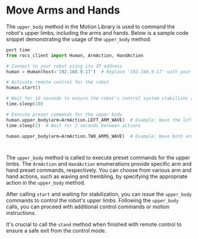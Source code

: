 # Move Arms and Hands

The `upper_body` method in the Motion Library is used to command the robot's upper limbs, including the arms and hands. Below is a sample code snippet demonstrating the usage of the `upper_body` method:

```Python
port time
from rocs_client import Human, ArmAction, HandAction

# Connect to your robot using its IP address
human = Human(host='192.168.9.17')  # Replace '192.168.9.17' with your robot's actual IP

# Activate remote control for the robot
human.start()

# Wait for 10 seconds to ensure the robot's control system stabilizes after initiating the remote control command start().
time.sleep(10)

# Execute preset commands for the upper body
human.upper_body(arm=ArmAction.LEFT_ARM_WAVE)  # Example: Wave the left arm
time.sleep(2)  # Wait for 2 seconds between actions

human.upper_body(arm=ArmAction.TWO_ARMS_WAVE)  # Example: Wave both arms




```


The `upper_body` method is called to execute preset commands for the upper limbs. The `ArmAction` and `HandAction` enumerations provide specific arm and hand preset commands, respectively. You can choose from various arm and hand actions, such as waving and trembling, by specifying the appropriate action in the `upper_body` method.

After calling `start` and waiting for stabilization, you can issue the `upper_body` commands to control the robot's upper limbs. Following the `upper_body` calls, you can proceed with additional control commands or motion instructions. 

It's crucial to call the `stand` method when finished with remote control to ensure a safe exit from the control mode.
